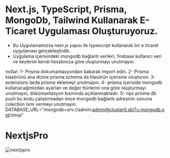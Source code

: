 # Next.js, TypeScript, Prisma, MongoDb, Tailwind Kullanarak E-Ticaret Uygulaması Oluşturuyoruz.
- Bu Uygulamamızsa next.js yapısı ile typescript kullanarak bir e ticaret uygulaması gerçekleştirdik.
- Uygulama içerisindeki mongodb bağlantı verileri, firebase kullanıcı veri ve keylerini kendi hesabınıza göre oluşturmayı unutmayın.

notlar:
1- Prisma dokumantasyondan bakarak import edin.
2- Prisma klasörünü ana dizine prisma.schema da klasörün içerisine oluşturun.
3- extensions larda prisma eklemeyi unutmayın.
4- prisma içeriside mongodb kullanacağimizdan ayarları ve değer ttürlerini ona göre oluşturmayı unutmayın,
dökümantasyon kısmında açıklanmaktadır.
5- npx prisma db push bu kodu çalıştırmadan önce mongodb bağlantı adresinin sonuna colection ismi vermeyi unutmayın. DATABASE_URL="mongodb+srv://admin:admin@cluster0.sbi7u.mongodb.net/shop"
# NextjsPro

![nextjspro](https://github.com/user-attachments/assets/19244c35-804f-4cff-8c53-f6ba7669b91a)
